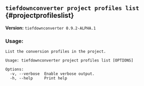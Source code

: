 ## `tiefdownconverter project profiles list` {#projectprofileslist}

**Version:** `tiefdownconverter 0.9.2-ALPHA.1`

### Usage:
```
List the conversion profiles in the project.

Usage: tiefdownconverter project profiles list [OPTIONS]

Options:
  -v, --verbose  Enable verbose output.
  -h, --help     Print help
```

